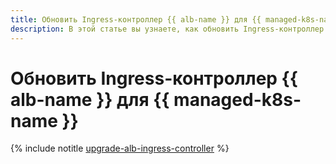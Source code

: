 ```yaml
---
title: Обновить Ingress-контроллер {{ alb-name }} для {{ managed-k8s-name }}
description: В этой статье вы узнаете, как обновить Ingress-контроллер {{ alb-name }} для {{ managed-k8s-name }}.
---
```


# Обновить Ingress-контроллер {{ alb-name }} для {{ managed-k8s-name }}

{% include notitle [upgrade-alb-ingress-controller](../../_includes/managed-kubernetes/alb-ref/upgrade-alb-ingress-controller.md) %}
